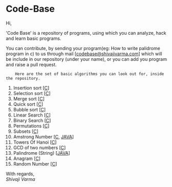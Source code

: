 Code-Base
=========
Hi,

'Code Base' is a repository of programs, using which you can analyze, hack and learn basic programs.

You can contribute, by sending your program(eg: How to write palidrome program in c) to us through mail [codebase@shivajivarma.com] which will be include in our repository (under your name), or you can add you program and raise a pull request.


		Here are the set of basic algorithms you can look out for, inside the repository.
		
1. Insertion sort 	[[C](C/sorting-techniques/insertion-sort.c)]
2. Selection sort	[[C](C/sorting-techniques/seletion-sort.c)]
3. Merge sort		[[C](C/sorting-techniques/merge-sort.c)]
4. Quick sort		[[C](C/sorting-techniques/quick-sort.c)]
5. Bubble sort		[[C](C/sorting-techniques/bubble-sort.c)]
6. Linear Search	[[C](C/search-techniques/linear-search.c)]
7. Binary Search 	[[C](C/search-techniques/binary-search.c)]
7. Permutations		[[C](C/permutations.c)]
8. Subsets		[[C](C/subsets.c)]
9. Amstrong Number	[[C](C/armstrong.c), [JAVA](JAVA/Armstrong.java)]
10. Towers Of Hanoi	[[C](C/towers-of-hanoi.c)]
11. GCD of two numbers	[[C](C/gcd.c)]
12. Palindrome (String)	[[JAVA](JAVA/Palindrome.java)]
13. Anagram [[C](C/anagram.c)]
14. Random Number [[C](C/random-number.c)]

With regards,  
_Shivaji Varma_
